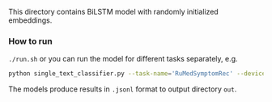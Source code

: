 This directory contains BiLSTM model with randomly initialized embeddings.

### How to run

`./run.sh` or you can run the model for different tasks separately, e.g.

```bash
python single_text_classifier.py --task-name='RuMedSymptomRec' --device=0
```

The models produce results in `.jsonl` format to output directory `out`.
